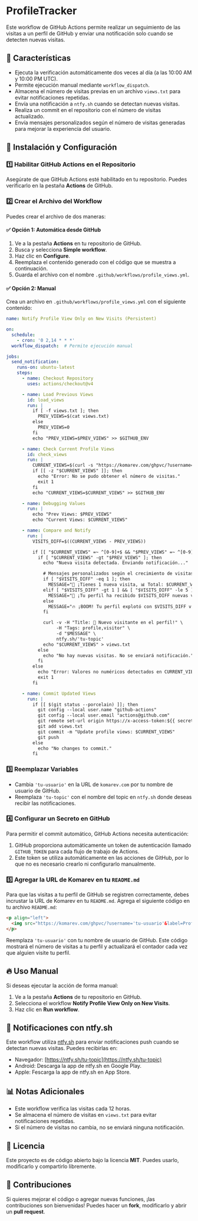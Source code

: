 # ProfileTracker
Este workflow de GitHub Actions permite realizar un seguimiento de las visitas a un perfil de GitHub y enviar una notificación solo cuando se detecten nuevas visitas.

## 📌 Características
- Ejecuta la verificación automáticamente dos veces al día (a las 10:00 AM y 10:00 PM UTC).
- Permite ejecución manual mediante `workflow_dispatch`.
- Almacena el número de visitas previas en un archivo `views.txt` para evitar notificaciones repetidas.
- Envía una notificación a `ntfy.sh` cuando se detectan nuevas visitas.
- Realiza un commit en el repositorio con el número de visitas actualizado.
- Envía mensajes personalizados según el número de visitas generadas para mejorar la experiencia del usuario.

## 🚀 Instalación y Configuración

### 1️⃣ Habilitar GitHub Actions en el Repositorio
Asegúrate de que GitHub Actions esté habilitado en tu repositorio. Puedes verificarlo en la pestaña **Actions** de GitHub.

### 2️⃣ Crear el Archivo del Workflow
Puedes crear el archivo de dos maneras:

#### ✅ Opción 1: Automática desde GitHub
1. Ve a la pestaña **Actions** en tu repositorio de GitHub.
2. Busca y selecciona **Simple workflow**.
3. Haz clic en **Configure**.
4. Reemplaza el contenido generado con el código que se muestra a continuación.
5. Guarda el archivo con el nombre `.github/workflows/profile_views.yml`.

#### ✅ Opción 2: Manual
Crea un archivo en `.github/workflows/profile_views.yml` con el siguiente contenido:

```yaml
name: Notify Profile View Only on New Visits (Persistent)

on:
  schedule:
    - cron: '0 2,14 * * *'
  workflow_dispatch:  # Permite ejecución manual

jobs:
  send_notification:
    runs-on: ubuntu-latest
    steps:
      - name: Checkout Repository
        uses: actions/checkout@v4

      - name: Load Previous Views
        id: load_views
        run: |
          if [ -f views.txt ]; then
            PREV_VIEWS=$(cat views.txt)
          else
            PREV_VIEWS=0
          fi
          echo "PREV_VIEWS=$PREV_VIEWS" >> $GITHUB_ENV

      - name: Check Current Profile Views
        id: check_views
        run: |
          CURRENT_VIEWS=$(curl -s "https://komarev.com/ghpvc/?username='tu-usuario'" | grep -oE '[0-9]+' | tail -1)
          if [[ -z "$CURRENT_VIEWS" ]]; then
            echo "Error: No se pudo obtener el número de visitas."
            exit 1
          fi
          echo "CURRENT_VIEWS=$CURRENT_VIEWS" >> $GITHUB_ENV

      - name: Debugging Values
        run: |
          echo "Prev Views: $PREV_VIEWS"
          echo "Current Views: $CURRENT_VIEWS"

      - name: Compare and Notify
        run: |
          VISITS_DIFF=$((CURRENT_VIEWS - PREV_VIEWS))

          if [[ "$CURRENT_VIEWS" =~ ^[0-9]+$ && "$PREV_VIEWS" =~ ^[0-9]+$ ]]; then
            if [ "$CURRENT_VIEWS" -gt "$PREV_VIEWS" ]; then
              echo "Nueva visita detectada. Enviando notificación..."

              # Mensajes personalizados según el crecimiento de visitas
              if [ "$VISITS_DIFF" -eq 1 ]; then
                MESSAGE="👀 ¡Tienes 1 nueva visita, 📊 Total: $CURRENT_VIEWS"
              elif [ "$VISITS_DIFF" -gt 1 ] && [ "$VISITS_DIFF" -le 5 ]; then
                MESSAGE="🚀 ¡Tu perfil ha recibido $VISITS_DIFF nuevas visitas, 📊 Total: $CURRENT_VIEWS"
              else
                MESSAGE="🔥 ¡BOOM! Tu perfil explotó con $VISITS_DIFF visitas nuevas, 📊 Total: $CURRENT_VIEWS"
              fi

              curl -v -H "Title: 🚀 Nuevo visitante en el perfil!" \
                   -H "Tags: profile,visitor" \
                   -d "$MESSAGE" \
                   ntfy.sh/'tu-topic'
              echo "$CURRENT_VIEWS" > views.txt
            else
              echo "No hay nuevas visitas. No se enviará notificación."
            fi
          else
            echo "Error: Valores no numéricos detectados en CURRENT_VIEWS o PREV_VIEWS."
            exit 1
          fi

      - name: Commit Updated Views
        run: |
          if [[ $(git status --porcelain) ]]; then
            git config --local user.name "github-actions"
            git config --local user.email "actions@github.com"
            git remote set-url origin https://x-access-token:${{ secrets.GITHUB_TOKEN }}@github.com/${{ github.repository }}.git
            git add views.txt
            git commit -m "Update profile views: $CURRENT_VIEWS"
            git push
          else
            echo "No changes to commit."
          fi
```

### 3️⃣ Reemplazar Variables
- Cambia `'tu-usuario'` en la URL de `komarev.com` por tu nombre de usuario de GitHub.
- Reemplaza `'tu-topic'` con el nombre del topic en `ntfy.sh` donde deseas recibir las notificaciones.

### 4️⃣ Configurar un Secreto en GitHub  
Para permitir el commit automático, GitHub Actions necesita autenticación:

1. GitHub proporciona automáticamente un token de autenticación llamado `GITHUB_TOKEN` para cada flujo de trabajo de Actions.
2. Este token se utiliza automáticamente en las acciones de GitHub, por lo que no es necesario crearlo ni configurarlo manualmente.

### 5️⃣ Agregar la URL de Komarev en tu `README.md`
Para que las visitas a tu perfil de GitHub se registren correctamente, debes incrustar la URL de Komarev en tu `README.md`. Agrega el siguiente código en tu archivo `README.md`:

```html
<p align="left"> 
  <img src="https://komarev.com/ghpvc/?username='tu-usuario'&label=Profile%20views&color=0e75b6&style=flat" alt="'tu-usuario'" /> 
</p>
```
Reemplaza `'tu-usuario'` con tu nombre de usuario de GitHub. Este código mostrará el número de visitas a tu perfil y actualizará el contador cada vez que alguien visite tu perfil.

## 🔥 Uso Manual
Si deseas ejecutar la acción de forma manual:
1. Ve a la pestaña **Actions** de tu repositorio en GitHub.
2. Selecciona el workflow **Notify Profile View Only on New Visits**.
3. Haz clic en **Run workflow**.

## 🎯 Notificaciones con ntfy.sh
Este workflow utiliza [ntfy.sh](https://ntfy.sh) para enviar notificaciones push cuando se detectan nuevas visitas.
Puedes recibirlas en:
- Navegador: [https://ntfy.sh/tu-topic](https://ntfy.sh/tu-topic)
- Android: Descarga la app de ntfy.sh en Google Play.
- Apple: Fescarga la app de ntfy.sh en App Store.

## 📊 Notas Adicionales
- Este workflow verifica las visitas cada 12 horas.
- Se almacena el número de visitas en `views.txt` para evitar notificaciones repetidas.
- Si el número de visitas no cambia, no se enviará ninguna notificación.

## 📜 Licencia
Este proyecto es de código abierto bajo la licencia **MIT**. Puedes usarlo, modificarlo y compartirlo libremente.

## 🤝 Contribuciones
Si quieres mejorar el código o agregar nuevas funciones, ¡las contribuciones son bienvenidas! Puedes hacer un **fork**, modificarlo y abrir un **pull request**.
